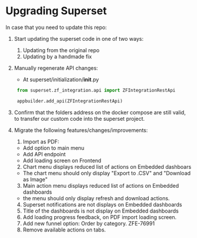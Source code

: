 # Upgrading Superset

In case that you need to update this repo:

1. Start updating the superset code in one of two ways:
    1. Updating from the original repo
    2. Updating by a handmade fix
2. Manually regenerate API changes:
    - At superset/initialization/__init__.py
   ```python
    from superset.zf_integration.api import ZFIntegrationRestApi

    appbuilder.add_api(ZFIntegrationRestApi)
   ```
3. Confirm that the folders address on the docker compose are still valid, to transfer our custom code into the superset project.
4. Migrate the following features/changes/improvements:
    
    1. Import as PDF:
      - Add option to main menu
      - Add API endpoint
      - Add loading screen on Frontend
    2. Chart menu displays reduced list of actions on Embedded dashboars
      - The chart menu should only display "Export to .CSV" and "Download as Image" 
    3. Main action menu displays reduced list of actions on Embedded dashboards
      - the menu should only display refresh and download actions.
    4. Superset notifications are not displays on Embedded dashboards
    5. Title of the dashboards is not display on Embedded dashboards
    6. Add loading progress feedback, on PDF import loading screen.
    7. Add new funnel option: Order by category. ZFE-76991
    8. Remove available actions on tabs.